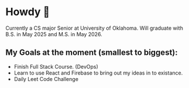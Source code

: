 # Howdy 🤠
Currently a CS major Senior at University of Oklahoma.
Will graduate with B.S. in May 2025 and M.S. in May 2026.

## My Goals at the moment (smallest to biggest):
- Finish Full Stack Course. (DevOps)
- Learn to use React and Firebase to bring out my ideas in to existance.
- Daily Leet Code Challenge
